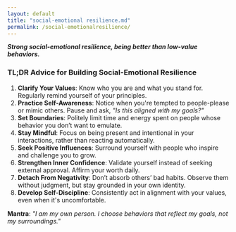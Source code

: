 ```yaml
---
layout: default
title: "social-emotional resilience.md"
permalink: /social-emotionalresilience/
---
```



***Strong social-emotional resilience, being better than low-value behaviors.***

### **TL;DR Advice for Building Social-Emotional Resilience**  

1. **Clarify Your Values**: Know who you are and what you stand for. Regularly remind yourself of your principles.  
2. **Practice Self-Awareness**: Notice when you're tempted to people-please or mimic others. Pause and ask, *"Is this aligned with my goals?"*  
3. **Set Boundaries**: Politely limit time and energy spent on people whose behavior you don’t want to emulate.  
4. **Stay Mindful**: Focus on being present and intentional in your interactions, rather than reacting automatically.  
5. **Seek Positive Influences**: Surround yourself with people who inspire and challenge you to grow.  
6. **Strengthen Inner Confidence**: Validate yourself instead of seeking external approval. Affirm your worth daily.  
7. **Detach From Negativity**: Don’t absorb others’ bad habits. Observe them without judgment, but stay grounded in your own identity.  
8. **Develop Self-Discipline**: Consistently act in alignment with your values, even when it's uncomfortable.  

**Mantra**: *"I am my own person. I choose behaviors that reflect my goals, not my surroundings."*
